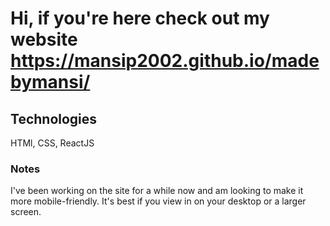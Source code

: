 # Hi, if you're here check out my website https://mansip2002.github.io/madebymansi/
## Technologies
HTMl, CSS, ReactJS

### Notes
I've been working on the site for a while now and am looking to make it more mobile-friendly. It's best if you view in on your desktop or a larger screen. 

